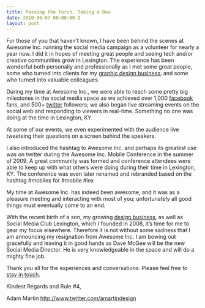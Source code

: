```yaml
---
title: Passing the Torch, Taking a Bow
date: 2010-06-07 00:00:00 Z
layout: post
---
```

 
<p>For those of you that haven&rsquo;t known, I have been behind the scenes at Awesome Inc. running the social media campaign as a volunteer for nearly a year now. I did it in hopes of meeting great people and seeing tech and/or creative communities grow in Lexington. The experience has been wonderful both personally and professionally as I met some great people, some who turned into clients for my <a href="http://amartindesign.com/" target="_blank">graphic design business</a>, and some who turned into valuable colleagues.</p>
<p> During my time at Awesome Inc., we were able to reach some pretty big milestones in the social media space as we achieved over 1,000 <a href="http://www.facebook.com/awesomeincorporated" target="_blank">facebook</a> fans, and 500+ <a href="http://twitter.com/awesome_inc" target="_blank">twitter</a> followers; we also began live streaming events on the social web and responding to viewers in real-time. Something no one was doing at the time in Lexington, KY.</p>
<p>At some of our events, we even experimented with the audience live tweeteing their questions on a screen behind the speakers.</p>
<p>I also introduced the hashtag to Awesome Inc. and perhaps its greatest use was on twitter during the Awesome Inc. Mobile Conference in the summer of 2009. A great community was formed and conference attendees were able to keep up with what others were doing during their time in Lexington, KY. The conference was even later renamed and rebranded based on the hashtag #mobilex for #mobile #lex</p>
<p>My time at Awesome Inc. has indeed been awesome, and it was as a pleasure meeting and interacting with most of you; unfortunately all good things must eventually come to an end.</p>
<p>With the recent birth of a son, my growing <a href="http://amartindesign.com/" target="_blank">design business</a>, as well as Social Media Club Lexington, which I founded in 2008, it&rsquo;s time for me to gear my focus elsewhere. Therefore it is not without some sadness that I am announcing my resignation from Awesome Inc. I am bowing out gracefully and leaving it in good hands as Dave McGee will be the new Social Media Director. He is very knowledgeable in the space and will do a mighty fine job.</p>
<p>Thank you all for the experiences and conversations. Please feel free to <a href="http://www.amartindesign.me/" target="_blank">stay in touch</a>.</p>
<p>Kindest Regards and Rule #4,</p>
<p>Adam Martin <a href="http://www.twitter.com/amartindesign" target="_blank">http://www.twitter.com/amartindesign</a></p>
